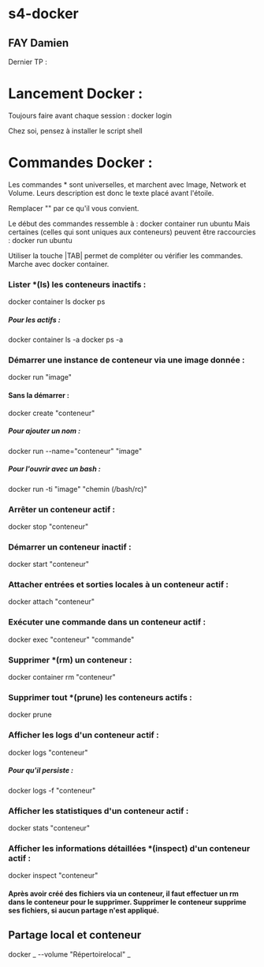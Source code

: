 # s4-docker
## FAY Damien

Dernier TP :

# Lancement Docker :

Toujours faire avant chaque session :
docker login

Chez soi, pensez à installer le script shell 

# Commandes Docker :

Les commandes * sont universelles, et marchent avec Image, Network et Volume.
Leurs description est donc le texte placé avant l'étoile.

Remplacer "" par ce qu'il vous convient.

Le début des commandes ressemble à :
docker container run ubuntu
Mais certaines (celles qui sont uniques aux conteneurs) peuvent être raccourcies :
docker run ubuntu

Utiliser la touche |TAB| permet de compléter ou vérifier les commandes. Marche avec docker container.

### Lister *(ls) les conteneurs inactifs : 
docker container ls
docker ps
##### Pour les actifs :
docker container ls -a
docker ps -a

### Démarrer une instance de conteneur via une image donnée :
docker run "image"
#### Sans la démarrer :
docker create "conteneur"
##### Pour ajouter un nom :
docker run --name="conteneur" "image"
##### Pour l'ouvrir avec un bash :
docker run -ti "image" "chemin (/bash/rc)"

### Arrêter un conteneur actif :
docker stop "conteneur"

### Démarrer un conteneur inactif :
docker start "conteneur"

### Attacher entrées et sorties locales à un conteneur actif :
docker attach "conteneur"

### Exécuter une commande dans un conteneur actif :
docker exec "conteneur" "commande"

### Supprimer *(rm) un conteneur :
docker container rm "conteneur"

### Supprimer tout *(prune) les conteneurs actifs :
docker prune

### Afficher les logs d'un conteneur actif :
docker logs "conteneur"
##### Pour qu'il persiste :
docker logs -f "conteneur"

### Afficher les statistiques d'un conteneur actif :
docker stats "conteneur"

### Afficher les informations détaillées *(inspect) d'un conteneur actif :
docker inspect "conteneur"

#### Après avoir créé des fichiers via un conteneur, il faut effectuer un rm dans le conteneur pour le supprimer. Supprimer le conteneur supprime ses fichiers, si aucun partage n'est appliqué.

## Partage local et conteneur
docker _ --volume "Répertoirelocal" _